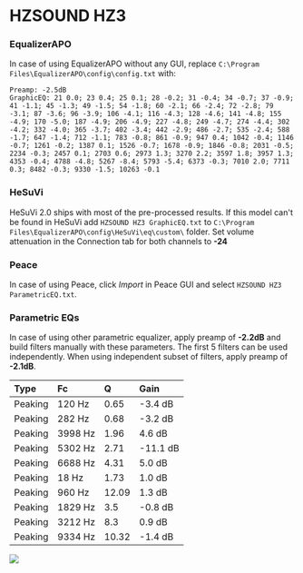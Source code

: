 # HZSOUND HZ3

### EqualizerAPO
In case of using EqualizerAPO without any GUI, replace `C:\Program Files\EqualizerAPO\config\config.txt`
with:
```
Preamp: -2.5dB
GraphicEQ: 21 0.0; 23 0.4; 25 0.1; 28 -0.2; 31 -0.4; 34 -0.7; 37 -0.9; 41 -1.1; 45 -1.3; 49 -1.5; 54 -1.8; 60 -2.1; 66 -2.4; 72 -2.8; 79 -3.1; 87 -3.6; 96 -3.9; 106 -4.1; 116 -4.3; 128 -4.6; 141 -4.8; 155 -4.9; 170 -5.0; 187 -4.9; 206 -4.9; 227 -4.8; 249 -4.7; 274 -4.4; 302 -4.2; 332 -4.0; 365 -3.7; 402 -3.4; 442 -2.9; 486 -2.7; 535 -2.4; 588 -1.7; 647 -1.4; 712 -1.1; 783 -0.8; 861 -0.9; 947 0.4; 1042 -0.4; 1146 -0.7; 1261 -0.2; 1387 0.1; 1526 -0.7; 1678 -0.9; 1846 -0.8; 2031 -0.5; 2234 -0.3; 2457 0.1; 2703 0.6; 2973 1.3; 3270 2.2; 3597 1.8; 3957 1.3; 4353 -0.4; 4788 -4.8; 5267 -8.4; 5793 -5.4; 6373 -0.3; 7010 2.0; 7711 0.3; 8482 -0.3; 9330 -1.5; 10263 -0.1
```

### HeSuVi
HeSuVi 2.0 ships with most of the pre-processed results. If this model can't be found in HeSuVi add
`HZSOUND HZ3 GraphicEQ.txt` to `C:\Program Files\EqualizerAPO\config\HeSuVi\eq\custom\` folder.
Set volume attenuation in the Connection tab for both channels to **-24**

### Peace
In case of using Peace, click *Import* in Peace GUI and select `HZSOUND HZ3 ParametricEQ.txt`.

### Parametric EQs
In case of using other parametric equalizer, apply preamp of **-2.2dB** and build filters manually
with these parameters. The first 5 filters can be used independently.
When using independent subset of filters, apply preamp of **-2.1dB**.

| Type    | Fc      |     Q | Gain     |
|:--------|:--------|:------|:---------|
| Peaking | 120 Hz  |  0.65 | -3.4 dB  |
| Peaking | 282 Hz  |  0.68 | -3.2 dB  |
| Peaking | 3998 Hz |  1.96 | 4.6 dB   |
| Peaking | 5302 Hz |  2.71 | -11.1 dB |
| Peaking | 6688 Hz |  4.31 | 5.0 dB   |
| Peaking | 18 Hz   |  1.73 | 1.0 dB   |
| Peaking | 960 Hz  | 12.09 | 1.3 dB   |
| Peaking | 1829 Hz |  3.5  | -0.8 dB  |
| Peaking | 3212 Hz |  8.3  | 0.9 dB   |
| Peaking | 9334 Hz | 10.32 | -1.4 dB  |

![](https://raw.githubusercontent.com/jaakkopasanen/AutoEq/master/results/innerfidelity/sbaf-serious/HZSOUND%20HZ3/HZSOUND%20HZ3.png)